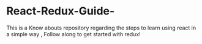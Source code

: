 # React-Redux-Guide-
This is a Know abouts repository regarding the steps to learn using react in a simple way , Follow along to get started with redux!

